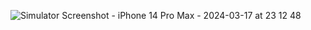 

![Simulator Screenshot - iPhone 14 Pro Max - 2024-03-17 at 23 12 48](https://github.com/marcelodev30/trilhaapp/assets/161260493/040e272c-cec9-4ede-a011-a76ec4e168b1)

